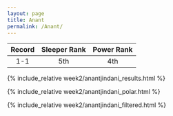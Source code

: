 ```yaml
---
layout: page
title: Anant
permalink: /Anant/
---
```


Record | Sleeper Rank | Power Rank               
:--: | :--: | :--:
1-1 | 5th | 4th   

{% include_relative week2/anantjindani_results.html %}

{% include_relative week2/anantjindani_polar.html %}

{% include_relative week2/anantjindani_filtered.html %}
